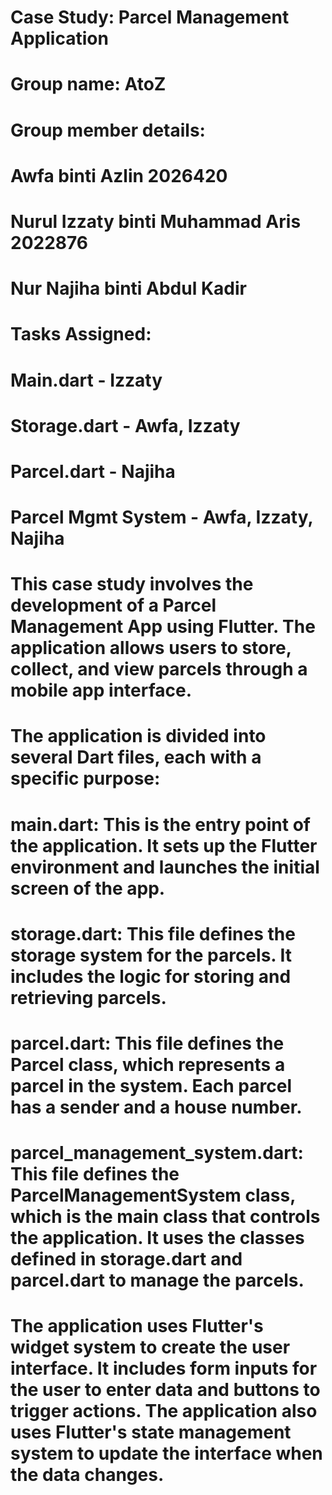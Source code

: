 # Case Study: Parcel Management Application

# Group name: AtoZ
# Group member details:
#   Awfa binti Azlin 2026420
#   Nurul Izzaty binti Muhammad Aris 2022876
#   Nur Najiha binti Abdul Kadir   

# Tasks Assigned:
#   Main.dart - Izzaty
#   Storage.dart - Awfa, Izzaty
#   Parcel.dart - Najiha
#   Parcel Mgmt System - Awfa, Izzaty, Najiha

# This case study involves the development of a Parcel Management App using Flutter. The application allows users to store, collect, and view parcels through a mobile app interface.

# The application is divided into several Dart files, each with a specific purpose:

#   main.dart: This is the entry point of the application. It sets up the Flutter environment and launches the initial screen of the app.

#   storage.dart: This file defines the storage system for the parcels. It includes the logic for storing and retrieving parcels.

#   parcel.dart: This file defines the Parcel class, which represents a parcel in the system. Each parcel has a sender and a house number.

#   parcel_management_system.dart: This file defines the ParcelManagementSystem class, which is the main class that controls the application. It uses the classes defined in storage.dart and parcel.dart to manage the parcels.

# The application uses Flutter's widget system to create the user interface. It includes form inputs for the user to enter data and buttons to trigger actions. The application also uses Flutter's state management system to update the interface when the data changes.